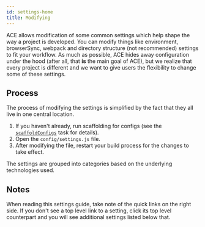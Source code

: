 ```yaml
---
id: settings-home
title: Modifying
---
```


ACE allows modification of some common settings which help shape the way a project is developed. You can modify things like environment, browserSync, webpack and directory structure (not recommended) settings to fit your workflow. As much as possible, ACE hides away configuration under the hood (after all, that **is** the main goal of ACE), but we realize that every project is different and we want to give users the flexibility to change some of these settings.

## Process
The process of modifying the settings is simplified by the fact that they all live in one central location.

1. If you haven't already, run scaffolding for configs (see the [`scaffoldConfigs`](tasks-extra#scaffoldconfigs) task for details).
1. Open the `config/settings.js` file.
1. After modifying the file, restart your build process for the changes to take effect.

The settings are grouped into categories based on the underlying technologies used.

## Notes
When reading this settings guide, take note of the quick links on the right side. If you don't see a top level link to a setting, click its top level counterpart and you will see additional settings listed below that.
